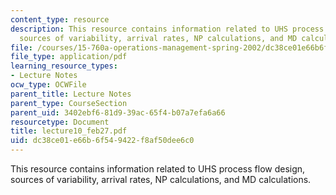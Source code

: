 ```yaml
---
content_type: resource
description: This resource contains information related to UHS process flow design,
  sources of variability, arrival rates, NP calculations, and MD calculations.
file: /courses/15-760a-operations-management-spring-2002/dc38ce01e66b6f549422f8af50dee6c0_lecture10_feb27.pdf
file_type: application/pdf
learning_resource_types:
- Lecture Notes
ocw_type: OCWFile
parent_title: Lecture Notes
parent_type: CourseSection
parent_uid: 3402ebf6-81d9-39ac-65f4-b07a7efa6a66
resourcetype: Document
title: lecture10_feb27.pdf
uid: dc38ce01-e66b-6f54-9422-f8af50dee6c0
---
```

This resource contains information related to UHS process flow design, sources of variability, arrival rates, NP calculations, and MD calculations.